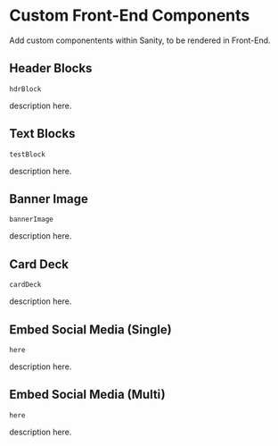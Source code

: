 # Custom Front-End Components

Add custom componentents within Sanity, to be rendered in Front-End.

## Header Blocks

`hdrBlock`

description here.

## Text Blocks

`testBlock`

description here.

## Banner Image

`bannerImage`

description here.

## Card Deck

`cardDeck`

description here.

## Embed Social Media (Single)

`here`

description here.

## Embed Social Media (Multi)

`here`

description here.